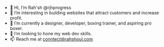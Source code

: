 - 👋 Hi, I’m Rah'sh @rjhprogress
- 👀 I’m  interesting in building websites that attract customers and increase profit.
- 🌱 I’m currently a designer, developer, boxing trainer, and aspiring pro boxer.
- 💞️ I’m looking to hone my web dev skills.
- 📫 Reach me at conntect@rahshoul.com 

<!---
rjhprogress/rjhprogress is a ✨ special ✨ repository because its `README.md` (this file) appears on your GitHub profile.
You can click the Preview link to take a look at your changes.
--->
